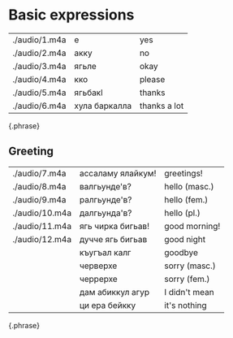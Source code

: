 # Basic expressions

|               |               |              |
| ------------- | ------------- | ------------ |
| ./audio/1.m4a | е             | yes          |
| ./audio/2.m4a | акку          | no           |
| ./audio/3.m4a | ягьле         | okay         |
| ./audio/4.m4a | кко           | please       |
| ./audio/5.m4a | ягьбакӏ       | thanks       |
| ./audio/6.m4a | хула баркалла | thanks a lot |

{.phrase}

## Greeting

|                |                   |               |
| -------------- | ----------------- | ------------- |
| ./audio/7.m4a  | ассаламу ялайкум! | greetings!    |
| ./audio/8.m4a  | валгьунде'в?      | hello (masc.) |
| ./audio/9.m4a  | ралгьунде'в?      | hello (fem.)  |
| ./audio/10.m4a | далгьунда'в?      | hello (pl.)   |
| ./audio/11.m4a | ягь чирка бигьав! | good morning! |
| ./audio/12.m4a | дучче ягь бигьав  | good night    |
|                | къугъал калг      | goodbye       |
|                | черверхе          | sorry (masc.) |
|                | черрерхе          | sorry (fem.)  |
|                | дам абиккул агур  | I didn't mean |
|                | ци ера бейкку     | it's nothing  |

{.phrase}

<!--

## Communication

|                                   |                                  |
| --------------------------------- | -------------------------------- |
| И Инглизли икӏул де у?            | do you speak English?            |
| Ча ера ижин Инглизли икӏу у?      | does anyone here speak English?  |
| Ду Хайдакьанли ягьле икӏул аккод. | I don't speak Kaitag well.       |
| Цаникӏо багьлал ичӏе кко.         | Speaker a little slower, please. |
| Сахсар биъе кко.                  | Could you repeat?                |
| Черверх, ци биъивде?              | Sorry, what did you say?         |
| Гьел ярпцци бурсе кко.            | Spell it by letters, please.     |
| Гьел белкӏе кко.                  | Write it down, please.           |
| Ил гьел чибурсара виргьул де у?   | Could you please translate it?   |
| Гьеж ци йа?                       | What is this?                    |
| Гьет ци йа?                       | What is that?                    |
| Иргъул да.                        | I understand                     |
| Аиргъул да.                       | I do not understand              |
| Иргъул де'в?                      | Do you understand                |

{.gl} -->
